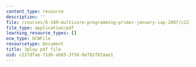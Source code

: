 ```yaml
---
content_type: resource
description: ''
file: /courses/6-189-multicore-programming-primer-january-iap-2007/c227dfaef1d6ab653f586e702f82aae1_qR9y8dx_pW4.pdf
file_type: application/pdf
learning_resource_types: []
ocw_type: OCWFile
resourcetype: Document
title: 3play pdf file
uid: c227dfae-f1d6-ab65-3f58-6e702f82aae1
---
```

